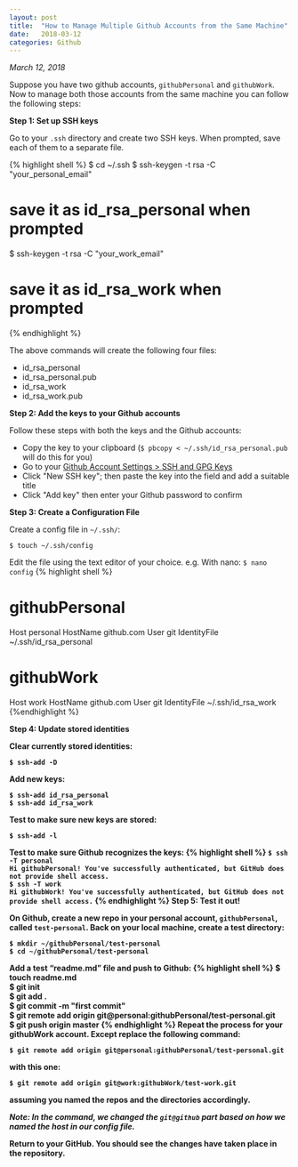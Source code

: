 ```yaml
---
layout: post
title:  "How to Manage Multiple Github Accounts from the Same Machine"
date:   2018-03-12
categories: Github
---
```


_March 12, 2018_



Suppose you have two github accounts, `githubPersonal` and `githubWork`.
Now to manage both those accounts from the same machine you can follow the following steps:

<strong>Step 1: Set up SSH keys</strong>

Go to your `.ssh` directory and create two SSH keys. 
When prompted, save each of them to a separate file. 

{% highlight shell %}
$ cd ~/.ssh
$ ssh-keygen -t rsa -C "your_personal_email"
# save it as id_rsa_personal when prompted
$ ssh-keygen -t rsa -C "your_work_email"
# save it as id_rsa_work when prompted
{% endhighlight %}

The above commands will create the following four files:

* id_rsa_personal
* id_rsa_personal.pub
* id_rsa_work
* id_rsa_work.pub


<strong>Step 2: Add the keys to your Github accounts</strong>

Follow these steps with both the keys and the Github accounts:
* Copy the key to your clipboard (`$ pbcopy < ~/.ssh/id_rsa_personal.pub` will do this for you)
* Go to your [Github Account Settings > SSH and GPG Keys](https://github.com/settings/keys)
* Click "New SSH key"; then paste the key into the field and add a suitable title
* Click "Add key" then enter your Github password to confirm


<strong>Step 3: Create a Configuration File</strong>

Create a config file in `~/.ssh/`:

`$ touch ~/.ssh/config`

Edit the file using the text editor of your choice. e.g. With nano: `$ nano config`
{% highlight shell %}
# githubPersonal
Host personal
   HostName github.com
   User git
   IdentityFile ~/.ssh/id_rsa_personal

# githubWork
Host work
   HostName github.com
   User git
   IdentityFile ~/.ssh/id_rsa_work
{%endhighlight %}

<strong>Step 4: Update stored identities<strong>

Clear currently stored identities:

`$ ssh-add -D`

Add new keys:

`$ ssh-add id_rsa_personal`  
`$ ssh-add id_rsa_work`

Test to make sure new keys are stored:

`$ ssh-add -l`

Test to make sure Github recognizes the keys:
{% highlight shell %}
`$ ssh -T personal`  
`Hi githubPersonal! You've successfully authenticated, but GitHub does not provide shell access.`  
`$ ssh -T work`  
`Hi githubWork! You've successfully authenticated, but GitHub does not provide shell access.`
{% endhighlight %}
<strong>Step 5: Test it out!<strong>

On Github, create a new repo in your personal account, `githubPersonal`, called `test-personal`.
Back on your local machine, create a test directory:

`$ mkdir ~/githubPersonal/test-personal`  
`$ cd ~/githubPersonal/test-personal`

Add a test “readme.md” file and push to Github:
{% highlight shell %}
$ touch readme.md  
$ git init  
$ git add .  
$ git commit -m "first commit"  
$ git remote add origin git@personal:githubPersonal/test-personal.git  
$ git push origin master
{% endhighlight %}
Repeat the process for your githubWork account. Except replace the following command:

`$ git remote add origin git@personal:githubPersonal/test-personal.git`

with this one:

`$ git remote add origin git@work:githubWork/test-work.git`

assuming you named the repos and the directories accordingly.

_Note: In the command, we changed 
the `git@github` part based on how we named the host in our config file._

Return to your GitHub. You should see the changes have taken place in the repository.

<br> 